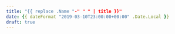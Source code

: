 ```yaml
---
title: "{{ replace .Name "-" " " | title }}"
date: {{ dateFormat "2019-03-10T23:00:00+00:00" .Date.Local }}
draft: true
---
```

